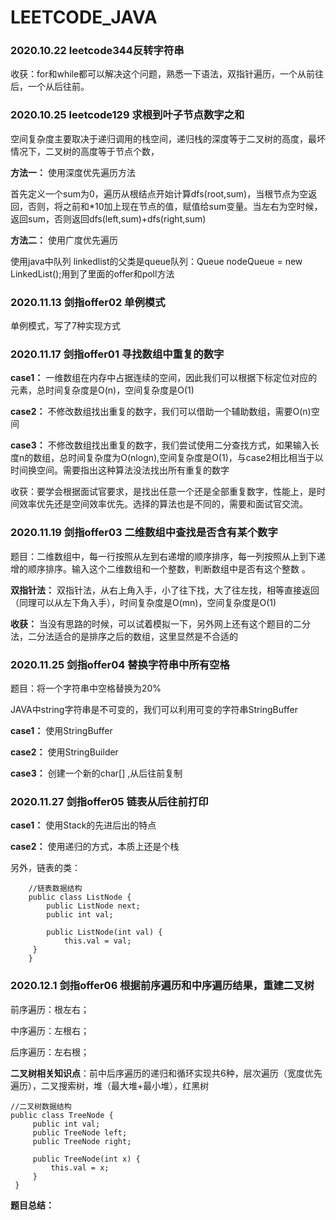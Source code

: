 # LEETCODE_JAVA
### 2020.10.22 leetcode344反转字符串
收获：for和while都可以解决这个问题，熟悉一下语法，双指针遍历，一个从前往后，一个从后往前。

### 2020.10.25 leetcode129  求根到叶子节点数字之和
空间复杂度主要取决于递归调用的栈空间，递归栈的深度等于二叉树的高度，最坏情况下，二叉树的高度等于节点个数，

**方法一：** 使用深度优先遍历方法

首先定义一个sum为0，遍历从根结点开始计算dfs(root,sum)，当根节点为空返回，否则，将之前和*10加上现在节点的值，赋值给sum变量。当左右为空时候，返回sum，否则返回dfs(left,sum)+dfs(right,sum)

**方法二：** 使用广度优先遍历

使用java中队列 linkedlist的父类是queue队列：Queue<TreeNode> nodeQueue = new LinkedList<TreeNode>();用到了里面的offer和poll方法
### 2020.11.13 剑指offer02 单例模式
单例模式，写了7种实现方式

### 2020.11.17 剑指offer01 寻找数组中重复的数字
**case1：** 一维数组在内存中占据连续的空间，因此我们可以根据下标定位对应的元素，总时间复杂度是O(n)，空间复杂度是O(1)

**case2：** 不修改数组找出重复的数字，我们可以借助一个辅助数组，需要O(n)空间

**case3：** 不修改数组找出重复的数字，我们尝试使用二分查找方式，如果输入长度n的数组，总时间复杂度为O(nlogn),空间复杂度是O(1)，与case2相比相当于以时间换空间。需要指出这种算法没法找出所有重复的数字

收获：要学会根据面试官要求，是找出任意一个还是全部重复数字，性能上，是时间效率优先还是空间效率优先。选择的算法也是不同的，需要和面试官交流。

### 2020.11.19 剑指offer03 二维数组中查找是否含有某个数字
题目：二维数组中，每一行按照从左到右递增的顺序排序，每一列按照从上到下递增的顺序排序。输入这个二维数组和一个整数，判断数组中是否有这个整数
。

**双指针法：** 双指针法，从右上角入手，小了往下找，大了往左找，相等直接返回（同理可以从左下角入手），时间复杂度是O(mn)，空间复杂度是O(1)

**收获：** 当没有思路的时候，可以试着模拟一下，另外网上还有这个题目的二分法，二分法适合的是排序之后的数组，这里显然是不合适的

### 2020.11.25 剑指offer04 替换字符串中所有空格
 题目：将一个字符串中空格替换为20%
 
 JAVA中string字符串是不可变的，我们可以利用可变的字符串StringBuffer

**case1：** 使用StringBuffer

**case2：** 使用StringBuilder

**case3：** 创建一个新的char[] ,从后往前复制

### 2020.11.27 剑指offer05 链表从后往前打印

**case1：** 使用Stack的先进后出的特点

**case2：** 使用递归的方式，本质上还是个栈

另外，链表的类：
```
    //链表数据结构
    public class ListNode {
        public ListNode next;
        public int val;
 
        public ListNode(int val) {
            this.val = val;
     }
    } 
```
### 2020.12.1 剑指offer06 根据前序遍历和中序遍历结果，重建二叉树
前序遍历：根左右；

中序遍历：左根右；

后序遍历：左右根；

**二叉树相关知识点**：前中后序遍历的递归和循环实现共6种，层次遍历（宽度优先遍历），二叉搜索树，堆（最大堆+最小堆），红黑树
```
//二叉树数据结构
public class TreeNode {
     public int val;
     public TreeNode left;
     public TreeNode right;
 
     public TreeNode(int x) {
         this.val = x;
     }
 }
```
**题目总结：**









